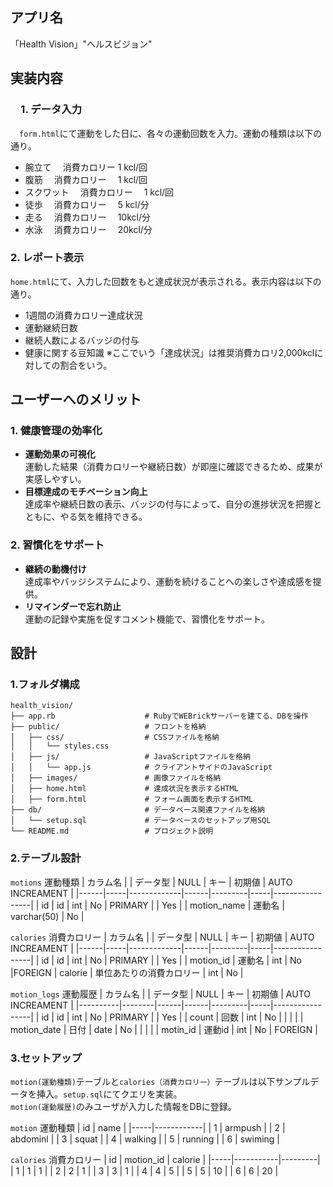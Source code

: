 ## アプリ名
「Health Vision」"ヘルスビジョン"

## 実装内容
### 　1. データ入力
　`form.html`にて運動をした日に、各々の運動回数を入力。運動の種類は以下の通り。
- 腕立て　    消費カロリー       1 kcl/回
- 腹筋　      消費カロリー　     1 kcl/回
- スクワット 　消費カロリー     　1 kcl/回
- 徒歩　      消費カロリー　     5 kcl/分
- 走る      　消費カロリー　     10kcl/分
- 水泳　      消費カロリー     　20kcl/分

### 2. レポート表示
`home.html`にて、入力した回数をもと達成状況が表示される。表示内容は以下の通り。

- 1週間の消費カロリー達成状況
- 運動継続日数
- 継続人数によるバッジの付与
- 健康に関する豆知識
※ここでいう「達成状況」は推奨消費カロリ2,000kclに対しての割合をいう。

## ユーザーへのメリット

### 1. 健康管理の効率化
- **運動効果の可視化**  
  運動した結果（消費カロリーや継続日数）が即座に確認できるため、成果が実感しやすい。
- **目標達成のモチベーション向上**  
  達成率や継続日数の表示、バッジの付与によって、自分の進捗状況を把握とともに、やる気を維持できる。

### 2. 習慣化をサポート
- **継続の動機付け**  
  達成率やバッジシステムにより、運動を続けることへの楽しさや達成感を提供。
- **リマインダーで忘れ防止**  
  運動の記録や実施を促すコメント機能で、習慣化をサポート。

## 設計
### 1.フォルダ構成
```plaintext
health_vision/
├── app.rb                    # RubyでWEBrickサーバーを建てる、DBを操作
├── public/                   # フロントを格納
│   ├── css/                  # CSSファイルを格納
│   │   └── styles.css
│   ├── js/                   # JavaScriptファイルを格納
│   │   └── app.js            # クライアントサイドのJavaScript
│   ├── images/               # 画像ファイルを格納
│   ├── home.html             # 達成状況を表示するHTML
│   ├── form.html             # フォーム画面を表示するHTML
├── db/                       # データベース関連ファイルを格納
│   └── setup.sql             # データベースのセットアップ用SQL
└── README.md                 # プロジェクト説明
```

### 2.テーブル設計
`motions` 運動種類
| カラム名 |     | データ型        | NULL | キー      | 初期値 | AUTO INCREAMENT |
|------|-----|-------------|------|---------|-----|-----------------|
| id   | id  | int         | No   | PRIMARY |     | Yes                |
| motion_name | 運動名 | varchar(50) | No   |

`calories` 消費カロリー
| カラム名 |     | データ型        | NULL | キー      | 初期値 | AUTO INCREAMENT |
|------|-----|-------------|------|---------|-----|-----------------|
| id   | id  | int         | No   | PRIMARY |     | Yes                |
| motion_id | 運動名 | int | No   |FOREIGN
| calorie | 単位あたりの消費カロリー | int | No   |

`motion_logs` 運動履歴
| カラム名     |        | データ型 | NULL | キー      | 初期値 | AUTO INCREAMENT |
|----------|--------|------|------|---------|-----|-----------------|
| id       | id     | int  | No   | PRIMARY |     | Yes             |
| count    | 回数     | int  | No   |         |     |                 |
| motion_date     | 日付     | date | No   |         |     |                 |
| motin_id | 運動id   | int  | No   | FOREIGN |

### 3.セットアップ
`motion(運動種類)`テーブルと`calories（消費カロリー）`テーブルは以下サンプルデータを挿入。`setup.sql`にてクエリを実装。  
`motion(運動履歴)`のみユーザが入力した情報をDBに登録。

`motion` 運動種類
| id  | name       |
|-----|------------|
| 1   | armpush    |
| 2   | abdominl   |
| 3   | squat      |
| 4   | walking    |
| 5   | running    |
| 6   | swiming    |

`calories` 消費カロリー
| id  | motion_id | calorie |
|-----|-----------|---------|
| 1   | 1         | 1       |
| 2   | 2         | 1       |
| 3   | 3         | 1       |
| 4   | 4         | 5       |
| 5   | 5         | 10      |
| 6   | 6         | 20      |
